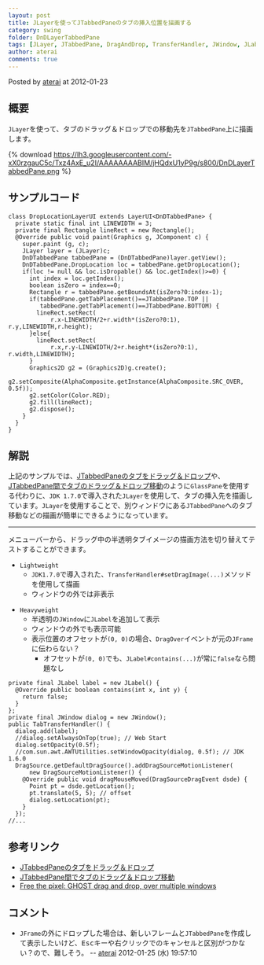 ```yaml
---
layout: post
title: JLayerを使ってJTabbedPaneのタブの挿入位置を描画する
category: swing
folder: DnDLayerTabbedPane
tags: [JLayer, JTabbedPane, DragAndDrop, TransferHandler, JWindow, JLabel]
author: aterai
comments: true
---
```


Posted by [aterai](http://terai.xrea.jp/aterai.html) at 2012-01-23

## 概要
`JLayer`を使って、タブのドラッグ＆ドロップでの移動先を`JTabbedPane`上に描画します。

{% download https://lh3.googleusercontent.com/-xX0rzgauC5c/Txz4AxE_u2I/AAAAAAAABIM/jHQdxU1yP9g/s800/DnDLayerTabbedPane.png %}

## サンプルコード
<pre class="prettyprint"><code>class DropLocationLayerUI extends LayerUI&lt;DnDTabbedPane&gt; {
  private static final int LINEWIDTH = 3;
  private final Rectangle lineRect = new Rectangle();
  @Override public void paint(Graphics g, JComponent c) {
    super.paint (g, c);
    JLayer layer = (JLayer)c;
    DnDTabbedPane tabbedPane = (DnDTabbedPane)layer.getView();
    DnDTabbedPane.DropLocation loc = tabbedPane.getDropLocation();
    if(loc != null &amp;&amp; loc.isDropable() &amp;&amp; loc.getIndex()&gt;=0) {
      int index = loc.getIndex();
      boolean isZero = index==0;
      Rectangle r = tabbedPane.getBoundsAt(isZero?0:index-1);
      if(tabbedPane.getTabPlacement()==JTabbedPane.TOP ||
         tabbedPane.getTabPlacement()==JTabbedPane.BOTTOM) {
        lineRect.setRect(
            r.x-LINEWIDTH/2+r.width*(isZero?0:1), r.y,LINEWIDTH,r.height);
      }else{
        lineRect.setRect(
            r.x,r.y-LINEWIDTH/2+r.height*(isZero?0:1), r.width,LINEWIDTH);
      }
      Graphics2D g2 = (Graphics2D)g.create();
      g2.setComposite(AlphaComposite.getInstance(AlphaComposite.SRC_OVER, 0.5f));
      g2.setColor(Color.RED);
      g2.fill(lineRect);
      g2.dispose();
    }
  }
}
</code></pre>

## 解説
上記のサンプルでは、[JTabbedPaneのタブをドラッグ＆ドロップ](http://terai.xrea.jp/Swing/DnDTabbedPane.html)や、[JTabbedPane間でタブのドラッグ＆ドロップ移動](http://terai.xrea.jp/Swing/DnDExportTabbedPane.html)のように`GlassPane`を使用する代わりに、`JDK 1.7.0`で導入された`JLayer`を使用して、タブの挿入先を描画しています。`JLayer`を使用することで、別ウィンドウにある`JTabbedPane`へのタブ移動などの描画が簡単にできるようになっています。

- - - -
メニューバーから、ドラッグ中の半透明タブイメージの描画方法を切り替えてテストすることができます。

- `Lightweight`
    - `JDK1.7.0`で導入された、`TransferHandler#setDragImage(...)`メソッドを使用して描画
    - ウィンドウの外では非表示

<!-- dummy comment line for breaking list -->

- `Heavyweight`
    - 半透明の`JWindow`に`JLabel`を追加して表示
    - ウィンドウの外でも表示可能
    - 表示位置のオフセットが`(0, 0)`の場合、`DragOver`イベントが元の`JFrame`に伝わらない？
        - オフセットが`(0, 0)`でも、`JLabel#contains(...)`が常に`false`なら問題なし

<!-- dummy comment line for breaking list -->

<pre class="prettyprint"><code>private final JLabel label = new JLabel() {
  @Override public boolean contains(int x, int y) {
    return false;
  }
};
private final JWindow dialog = new JWindow();
public TabTransferHandler() {
  dialog.add(label);
  //dialog.setAlwaysOnTop(true); // Web Start
  dialog.setOpacity(0.5f);
  //com.sun.awt.AWTUtilities.setWindowOpacity(dialog, 0.5f); // JDK 1.6.0
  DragSource.getDefaultDragSource().addDragSourceMotionListener(
      new DragSourceMotionListener() {
    @Override public void dragMouseMoved(DragSourceDragEvent dsde) {
      Point pt = dsde.getLocation();
      pt.translate(5, 5); // offset
      dialog.setLocation(pt);
    }
  });
//...
</code></pre>

## 参考リンク
- [JTabbedPaneのタブをドラッグ＆ドロップ](http://terai.xrea.jp/Swing/DnDTabbedPane.html)
- [JTabbedPane間でタブのドラッグ＆ドロップ移動](http://terai.xrea.jp/Swing/DnDExportTabbedPane.html)
- [Free the pixel: GHOST drag and drop, over multiple windows](http://free-the-pixel.blogspot.com/2010/04/ghost-drag-and-drop-over-multiple.html)

<!-- dummy comment line for breaking list -->

## コメント
- `JFrame`の外にドロップした場合は、新しいフレームと`JTabbedPane`を作成して表示したいけど、<kbd>Esc</kbd>キーや右クリックでのキャンセルと区別がつかない？ので、難しそう。 -- [aterai](http://terai.xrea.jp/aterai.html) 2012-01-25 (水) 19:57:10

<!-- dummy comment line for breaking list -->

